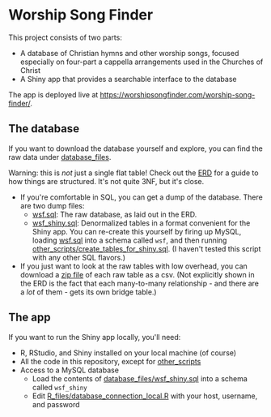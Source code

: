 # Worship Song Finder

This project consists of two parts:

* A database of Christian hymns and other worship songs, focused especially on four-part a cappella arrangements used in the Churches of Christ
* A Shiny app that provides a searchable interface to the database

The app is deployed live at <a href="https://worshipsongfinder.com/worship-song-finder/">https://worshipsongfinder.com/worship-song-finder/</a>.

## The database

If you want to download the database yourself and explore, you can find the raw data under [database_files](database_files).

Warning: this is _not_ just a single flat table!  Check out the [ERD](database_files/wsf_erd.pdf) for a guide to how things are structured.  It's not quite 3NF, but it's close.

* If you're comfortable in SQL, you can get a dump of the database.  There are two dump files:
  - [wsf.sql](database_files/wsf.sql): The raw database, as laid out in the ERD.
  - [wsf_shiny.sql](database_files/wsf_shiny.sql): Denormalized tables in a format convenient for the Shiny app.  You can re-create this yourself by firing up MySQL, loading [wsf.sql](database_files/wsf.sql) into a schema called `wsf`, and then running [other_scripts/create_tables_for_shiny.sql](other_scripts/create_tables_for_shiny.sql).  (I haven't tested this script with any other SQL flavors.)
* If you just want to look at the raw tables with low overhead, you can download a [zip file](database_files/csv_dumps.zip) of each raw table as a csv.  (Not explicitly shown in the ERD is the fact that each many-to-many relationship - and there are a _lot_ of them - gets its own bridge table.)

## The app

If you want to run the Shiny app locally, you'll need:

* R, RStudio, and Shiny installed on your local machine (of course)
* All the code in this repository, except for [other_scripts](other_scripts)
* Access to a MySQL database
  - Load the contents of [database_files/wsf_shiny.sql](database_files/wsf_shiny.sql) into a schema called `wsf_shiny`
  - Edit [R_files/database_connection_local.R](R_files/database_connection_local.R) with your host, username, and password